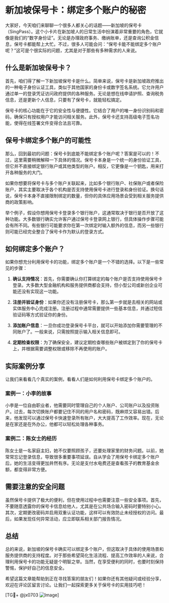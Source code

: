 # 新加坡保号卡：绑定多个账户的秘密

大家好，今天咱们来聊聊一个很多人都关心的话题——新加坡的保号卡（SingPass）。这个小卡片在新加坡人的日常生活中扮演着非常重要的角色，它就像是我们的“数字身份证”。无论是办理政府事务、缴纳账单，还是查询公积金信息，保号卡都能帮上大忙。不过，很多人可能会问：“保号卡能不能绑定多个账户呢？”这可是个很实际的问题，尤其是对于那些有多种需求的人来说。

## 什么是新加坡保号卡？

首先，咱们得了解一下新加坡保号卡是什么。简单来说，保号卡是新加坡政府推出的一种电子身份认证工具，类似于其他国家的身份卡或数字签名系统。它允许用户通过单一的登录凭证访问政府提供的各种服务。无论是想在线申请护照、查询税务信息，还是更新个人信息，只要有了保号卡，就能轻松搞定。

保号卡的核心功能在于它的安全性与便捷性。它结合了用户的唯一身份识别码和密码，确保只有授权用户才能访问相关服务。此外，保号卡还支持高级电子签名功能，使得在线签署文件变得合法且可靠。

## 保号卡绑定多个账户的可能性

那么，回到最初的问题：保号卡到底能不能绑定多个账户呢？答案是可以的！不过，这里需要稍微解释一下具体的情况。保号卡本身是一个统一的身份验证工具，但它并不直接绑定银行账户或其他类型的账户。相反，它更像是一个钥匙，用来打开各种服务的大门。

如果你想要将保号卡与多个账户关联起来，比如多个银行账户、社保账户或者保险账户，其实主要取决于各个机构是否支持使用保号卡进行登录和身份验证。换句话说，保号卡本身不直接限制绑定的数量，但你的具体应用场景会受到相关服务提供商的政策影响。

举个例子，假设你想用保号卡登录多个银行账户，这通常取决于银行是否开放了这种功能。大多数银行确实允许客户通过保号卡登录网上银行，但具体操作步骤可能会有所不同。有些银行可能要求你在第一次绑定时输入额外的信息，而另一些银行则可能已经完全整合了保号卡作为默认的登录方式。

## 如何绑定多个账户？

如果你想充分利用保号卡的功能，绑定多个账户是一个不错的选择。以下是一些常见的步骤：

1. **确认支持情况**：首先，你需要确认你打算绑定的每个账户是否支持使用保号卡登录。大多数大型金融机构和服务提供商都会支持，但小型公司或新创企业可能还没有实现这一功能。

2. **注册并验证身份**：如果你还没有注册保号卡，那么第一步就是去相关的网站或实体服务中心完成注册。注册过程中通常需要提供一些基本信息，并通过短信验证码等方式验证你的身份。

3. **添加账户信息**：一旦你成功登录保号卡平台，就可以开始添加你需要管理的不同账户了。一般来说，只需按照提示输入相关信息即可。

4. **定期检查权限**：为了确保安全，建议定期检查哪些账户被绑定到了你的保号卡上，并根据需要调整权限或移除不再使用的账户。

## 实际案例分享

让我们来看看几个真实的案例，看看人们是如何利用保号卡绑定多个账户的。

### 案例一：小李的故事

小李是一位自由职业者，他需要同时管理自己的个人账户、公司账户以及投资账户。过去，每次切换账户都要记住不同的用户名和密码，既麻烦又容易出错。后来，他发现可以通过保号卡快速登录所有账户，大大提高了工作效率。现在，无论是在家还是在外办公，他都可以轻松处理各种事务。

### 案例二：陈女士的经历

陈女士是一名家庭主妇，她不仅要照顾孩子，还要处理家里的财务问题。以前，她常常忘记登录信息，导致很多重要事项延误。自从学会了用保号卡绑定多个账户后，她的生活变得更加井然有序。无论是支付水电费还是查看孩子的教育基金余额，都变得非常方便。

## 需要注意的安全问题

虽然保号卡提供了极大的便利，但在使用过程中也需要注意一些安全事项。首先，不要随意透露你的保号卡信息给他人，尤其是在公共场合输入密码时要特别小心。其次，定期更改密码并启用双重认证功能，这样可以有效防止未经授权的访问。最后，如果发现任何异常活动，应立即联系相关部门报告情况。

## 总结

总的来说，新加坡的保号卡确实可以绑定多个账户，但这取决于具体的使用场景和服务提供商的支持程度。对于那些希望简化生活流程、提高工作效率的人来说，合理利用保号卡的功能无疑是个明智之举。当然，在享受便利的同时，也要时刻保持警惕，保护好自己的信息安全。

希望这篇文章能帮助到正在寻找答案的朋友们！如果你还有其他疑问或经验分享，欢迎在评论区留言讨论。让我们一起探索更多关于保号卡的实用技巧吧！

[TG💪+ @jx0703 ![Image](https://github.com/user-attachments/assets/dbca1d08-cadb-493c-b0ec-ad6f7a83f270)]
